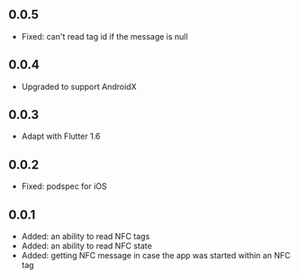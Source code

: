 ## 0.0.5

* Fixed: can't read tag id if the message is null

## 0.0.4

* Upgraded to support AndroidX

## 0.0.3

* Adapt with Flutter 1.6

## 0.0.2

* Fixed: podspec for iOS

## 0.0.1

* Added: an ability to read NFC tags
* Added: an ability to read NFC state
* Added: getting NFC message in case the app was started within an NFC tag
